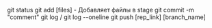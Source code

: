git status
git add [files] - Добавляет файлы в stage
git commit -m "comment"
git log / git log --oneline 
git push [rep_link] [branch_name]